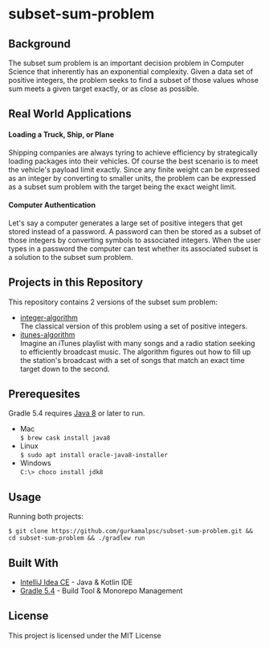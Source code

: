 # subset-sum-problem
## Background
The subset sum problem is an important decision problem in Computer Science that inherently has an exponential complexity. Given a data set of positive integers, the problem seeks to find a subset of those values whose sum meets a given target exactly, or as close as possible.
## Real World Applications
#### Loading a Truck, Ship, or Plane
Shipping companies are always tyring to achieve efficiency by strategically loading packages into their vehicles. Of course the best scenario is to meet the vehicle's payload limit exactly. Since any finite weight can be expressed as an integer by converting to smaller units, the problem can be expressed as a subset sum problem with the target being the exact weight limit.
#### Computer Authentication
Let's say a computer generates a large set of positive integers that get stored instead of a password. A password can then be stored as a subset of those integers by converting symbols to associated integers. When the user types in a password the computer can test whether its associated subset is a solution to the subset sum problem.
## Projects in this Repository
This repository contains 2 versions of the subset sum problem:
* [integer-algorithm](https://github.com/gurkamalpsc/subset-sum-problem/tree/master/integer-algorithm/src/main/java/integer_algorithm)<br />The classical version of this problem using a set of positive integers.
* [itunes-algorithm](https://github.com/gurkamalpsc/subset-sum-problem/tree/master/itunes-algorithm/src/main/java/itunes_algorithm)<br />Imagine an iTunes playlist with many songs and a radio station seeking to efficiently broadcast music. The algorithm figures out how to fill up the station's broadcast with a set of songs that match an exact time target down to the second.
## Prerequesites
Gradle 5.4 requires [Java 8](https://www.oracle.com/technetwork/java/javaee/downloads/jdk8-downloads-2133151.html) or later to run.
* Mac<br />```$ brew cask install java8```
* Linux<br />```$ sudo apt install oracle-java8-installer```
* Windows<br />```C:\> choco install jdk8```
## Usage
Running both projects:
```
$ git clone https://github.com/gurkamalpsc/subset-sum-problem.git && cd subset-sum-problem && ./gradlew run
```
## Built With
* [IntelliJ Idea CE](https://www.jetbrains.com/idea/) - Java & Kotlin IDE
* [Gradle 5.4](https://gradle.org/) - Build Tool & Monorepo Management
## License
This project is licensed under the MIT License
